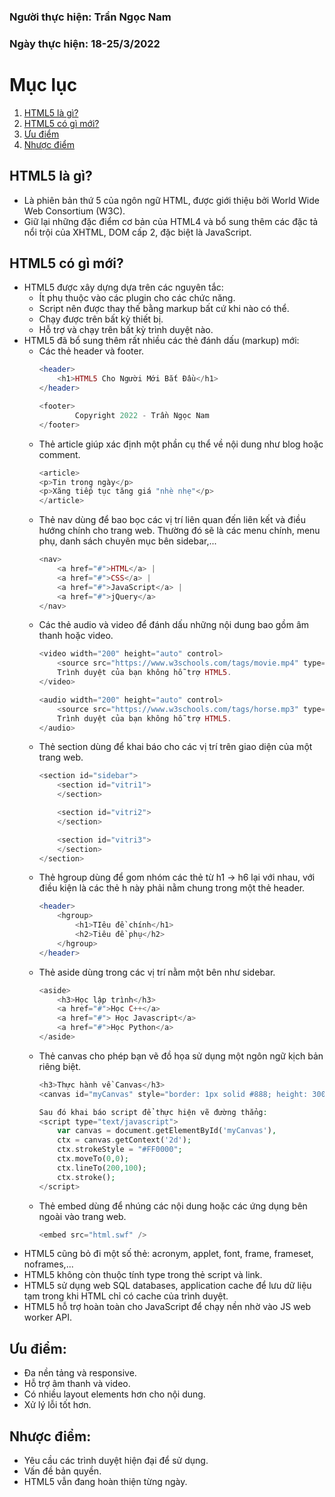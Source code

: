 ### Người thực hiện: Trần Ngọc Nam
### Ngày thực hiện: 18-25/3/2022

# Mục lục
1. [HTML5 là gì?](#1)
2. [HTML5 có gì mới?](#2)
3. [Ưu điểm](#3)
4. [Nhược điểm](#4)

## HTML5 là gì?<a name="1"></a>
- Là phiên bản thứ 5 của ngôn ngữ HTML, được giới thiệu bởi World Wide Web Consortium (W3C).
- Giữ lại những đặc điểm cơ bản của HTML4 và bổ sung thêm các đặc tả nổi trội của XHTML, DOM cấp 2, đặc biệt là JavaScript.

## HTML5 có gì mới?<a name="2"></a>
- HTML5 được xây dựng dựa trên các nguyên tắc:
  - Ít phụ thuộc vào các plugin cho các chức năng.
  - Script nên được thay thế bằng markup bất cứ khi nào có thể.
  - Chạy được trên bất kỳ thiết bị.
  - Hỗ trợ và chạy trên bất kỳ trình duyệt nào.
- HTML5 đã bổ sung thêm rất nhiều các thẻ đánh dấu (markup) mới:
  - Các thẻ header và footer.
    ```php
    <header>
        <h1>HTML5 Cho Người Mới Bắt Đầu</h1>
    </header>

    <footer>
            Copyright 2022 - Trần Ngọc Nam
    </footer>
    ```
  - Thẻ article giúp xác định một phần cụ thể về nội dung như blog hoặc comment.
    ```php
    <article>
    <p>Tin trong ngày</p>
    <p>Xăng tiếp tục tăng giá "nhè nhẹ"</p>
    </article>
    ```
  - Thẻ nav dùng để bao bọc các vị trí liên quan đến liên kết và điều hướng chính cho trang web. Thường đó sẽ là các menu chính, menu phụ, danh sách chuyên mục bên sidebar,...
    ```php
    <nav>
        <a href="#">HTML</a> |
        <a href="#">CSS</a> |
        <a href="#">JavaScript</a> |
        <a href="#">jQuery</a>
    </nav>
    ```
  - Các thẻ audio và video để đánh dấu những nội dung bao gồm âm thanh hoặc video.
    ```php
    <video width="200" height="auto" control>
        <source src="https://www.w3schools.com/tags/movie.mp4" type="video/mp4">
        Trình duyệt của bạn không hỗ trợ HTML5.
    </video>

    <audio width="200" height="auto" control>
        <source src="https://www.w3schools.com/tags/horse.mp3" type="audio/mp3">
        Trình duyệt của bạn không hỗ trợ HTML5.
    </audio>
    ```
  - Thẻ section dùng để khai báo cho các vị trí trên giao diện của một trang web.
    ```php
    <section id="sidebar">
        <section id="vitri1"> 
        </section>

        <section id="vitri2">
        </section>

        <section id="vitri3">
        </section>
    </section>
    ```
  - Thẻ hgroup dùng để gom nhóm các thẻ từ h1 -> h6 lại với nhau, với điều kiện là các thẻ h này phải nằm chung trong một thẻ header.
    ```php
    <header>
        <hgroup>
            <h1>TIêu đề chính</h1>
            <h2>Tiêu đề phụ</h2>
        </hgroup>
    </header>
    ```
  - Thẻ aside dùng trong các vị trí nằm một bên như sidebar.
    ```php
    <aside>
        <h3>Học lập trình</h3>
        <a href="#">Học C++</a>
        <a href="#"> Học Javascript</a>
        <a href="#">Học Python</a>
    </aside>
    ```
  - Thẻ canvas cho phép bạn vẽ đồ họa sử dụng một ngôn ngữ kịch bản riêng biệt.
    ```php
    <h3>Thực hành về Canvas</h3>
    <canvas id="myCanvas" style="border: 1px solid #888; height: 300px; width: 600px;"></canvas>

    Sau đó khai báo script để thực hiện vẽ đường thẳng:
    <script type="text/javascript">
        var canvas = document.getElementById('myCanvas'),
        ctx = canvas.getContext('2d');
        ctx.strokeStyle = "#FF0000";
        ctx.moveTo(0,0);
        ctx.lineTo(200,100);
        ctx.stroke();
    </script>
    ```
  - Thẻ embed dùng để nhúng các nội dung hoặc các ứng dụng bên ngoài vào trang web.
    ```php
    <embed src="html.swf" />
    ```
- HTML5 cũng bỏ đi một số thẻ: acronym, applet, font, frame, frameset, noframes,...
- HTML5 không còn thuộc tính type trong thẻ script và link.
- HTML5 sử dụng web SQL databases, application cache để lưu dữ liệu tạm trong khi HTML chỉ có cache của trình duyệt.
- HTML5 hỗ trợ hoàn toàn cho JavaScript để chạy nền nhờ vào JS web worker API.
  
## Ưu điểm:<a name="3"></a>
- Đa nền tảng và responsive.
- Hỗ trợ âm thanh và video.
- Có nhiều layout elements hơn cho nội dung.
- Xử lý lỗi tốt hơn.

## Nhược điểm:<a name="4"></a>
- Yêu cầu các trình duyệt hiện đại để sử dụng.
- Vấn đề bản quyền.
- HTML5 vẫn đang hoàn thiện từng ngày.